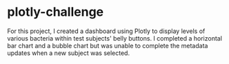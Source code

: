 # plotly-challenge

For this project, I created a dashboard using Plotly to display levels of various bacteria within test subjects' belly buttons. I completed a horizontal bar chart and a bubble chart but was unable to complete the metadata updates when a new subject was selected.
